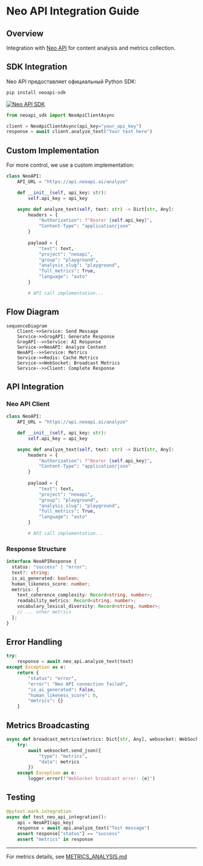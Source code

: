 # Neo API Integration Guide

## Overview
Integration with [Neo API](https://neoapi.ai/) for content analysis and metrics collection.

## SDK Integration

Neo API предоставляет официальный Python SDK:
```bash
pip install neoapi-sdk
```

[![Neo API SDK](https://img.shields.io/badge/Neo%20API-SDK-blue)](https://pypi.org/project/neoapi-sdk/)

```python
from neoapi_sdk import NeoApiClientAsync

client = NeoApiClientAsync(api_key="your_api_key")
response = await client.analyze_text("Your text here")
```

## Custom Implementation

For more control, we use a custom implementation:

```python
class NeoAPI:
    API_URL = "https://api.neoapi.ai/analyze"

    def __init__(self, api_key: str):
        self.api_key = api_key

    async def analyze_text(self, text: str) -> Dict[str, Any]:
        headers = {
            "Authorization": f"Bearer {self.api_key}",
            "Content-Type": "application/json"
        }
        
        payload = {
            "text": text,
            "project": "neoapi",
            "group": "playground",
            "analysis_slug": "playground",
            "full_metrics": True,
            "language": "auto"
        }

        # API call implementation...
```

## Flow Diagram
```mermaid
sequenceDiagram
    Client->>Service: Send Message
    Service->>GrogAPI: Generate Response
    GrogAPI-->>Service: AI Response
    Service->>NeoAPI: Analyze Content
    NeoAPI-->>Service: Metrics
    Service->>Redis: Cache Metrics
    Service->>WebSocket: Broadcast Metrics
    Service-->>Client: Complete Response
```

## API Integration

### Neo API Client
```python
class NeoAPI:
    API_URL = "https://api.neoapi.ai/analyze"

    def __init__(self, api_key: str):
        self.api_key = api_key

    async def analyze_text(self, text: str) -> Dict[str, Any]:
        headers = {
            "Authorization": f"Bearer {self.api_key}",
            "Content-Type": "application/json"
        }
        
        payload = {
            "text": text,
            "project": "neoapi",
            "group": "playground",
            "analysis_slug": "playground",
            "full_metrics": True,
            "language": "auto"
        }

        # API call implementation...
```

### Response Structure
```typescript
interface NeoAPIResponse {
  status: "success" | "error";
  text?: string;
  is_ai_generated: boolean;
  human_likeness_score: number;
  metrics: {
    text_coherence_complexity: Record<string, number>;
    readability_metrics: Record<string, number>;
    vocabulary_lexical_diversity: Record<string, number>;
    // ... other metrics
  };
}
```

## Error Handling

```python
try:
    response = await neo_api.analyze_text(text)
except Exception as e:
    return {
        "status": "error",
        "error": "Neo API connection failed",
        "is_ai_generated": False,
        "human_likeness_score": 0,
        "metrics": {}
    }
```

## Metrics Broadcasting

```python
async def broadcast_metrics(metrics: Dict[str, Any], websocket: WebSocketResponse):
    try:
        await websocket.send_json({
            "type": "metrics",
            "data": metrics
        })
    except Exception as e:
        logger.error(f"WebSocket broadcast error: {e}")
```

## Testing

```python
@pytest.mark.integration
async def test_neo_api_integration():
    api = NeoAPI(api_key)
    response = await api.analyze_text("Test message")
    assert response["status"] == "success"
    assert "metrics" in response
```

---

For metrics details, see [METRICS_ANALYSIS.md](./METRICS_ANALYSIS.md) 
